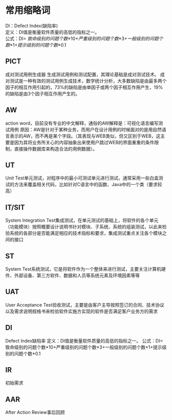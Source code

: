 #	常用缩略词 
DI：Defect Index(缺陷率)  
定义：DI值是衡量软件质量的高低的指标之一。  
公式：DI= *致命级别的问题个数*\*10+*严重级别的问题个数*\*3+*一般级别的问题个数*\*1+*提示级别的问题个数*\*0.1

## PICT 
成对测试用例生成器
生成测试用例和测试配置，其理论基础是成对测试技术。
成对测试是一种有效的测试用例生成技术，数学统计分析，大多数缺陷是由最多两个因子的相互作用引起的，73%的缺陷是由单因子或两个因子相互作用产生，19%的缺陷是由3个因子相互作用产生的。

## AW 
action word，目前没有专业的中文解释，通俗的AW解释是：可视化语言编写测试用例
原因：AW是针对于某种业务，而用户在设计用例的时候面对的是用自然语言表示的AW，而不再是某个字段。（其表现与WEB类似，但又区别于WEB，这主要是因为其将业务所关心的内容抽象出来使用户跳过WEB的界面重重的条件限制，直接操作数据库来构造合法的用例数据）。

## UT
Unit Test单元测试，对程序中的最小可测试单元进行测试，通常采用一些白盒测试的方法来覆盖相关代码，比如针对C语言中的函数、Java中的一个类（要求较高）

## IT/SIT
System Integration Test集成测试，在单元测试的基础上，将软件的各个单元（功能模块）按照概要设计说明书针对模块、子系统、系统的组装测试，以此来检验系统的各部分是否能满足相应的技术指标和要求，集成测试重点关注各个模块之间的接口

## ST 
System Test系统测试，它是将软件作为一个整体来进行测试，主要关注计算机硬件、外部设备、第三方软件、数据和人员等系统元素及环境因素等等

## UAT
User Acceptance Test验收测试，主要是由客户主导按照签订的合同、技术协议以及需求说明规格书来检验软件实施方实现的软件是否满足客户业务方的需求

## DI
Defect Index缺陷率
定义：DI值是衡量软件质量的高低的指标之一。
公式：DI= 致命级别的问题个数\*10+严重级别的问题个数\*3+一般级别的问题个数\*1+提示级别的问题个数\*0.1

## IR
初始需求

## AAR
After Action Review事后回顾
